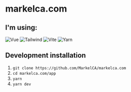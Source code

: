 # markelca.com

## I'm using:
<div>
  <img alt='Vue' src='https://img.shields.io/badge/vuejs-%2335495e.svg?style=for-the-badge&logo=vuedotjs&logoColor=%234FC08D'/>
  <img alt='Tailwind' src='https://img.shields.io/badge/tailwindcss-%2338B2AC.svg?style=for-the-badge&logo=tailwind-css&logoColor=white'/>
  <img alt='Vite' src='https://img.shields.io/badge/Vite-%230170FE.svg?style=for-the-badge&logo=vite&logoColor=yellow'/>
  <img alt='Yarn' src='https://img.shields.io/badge/yarn-%232C8EBB.svg?style=for-the-badge&logo=yarn&logoColor=white'/>
</div>

## Development installation

1. ```git clone https://github.com/MarkelCA/markelca.com```
2. ```cd markelca.com/app```
3. ```yarn```
4. ```yarn dev```
